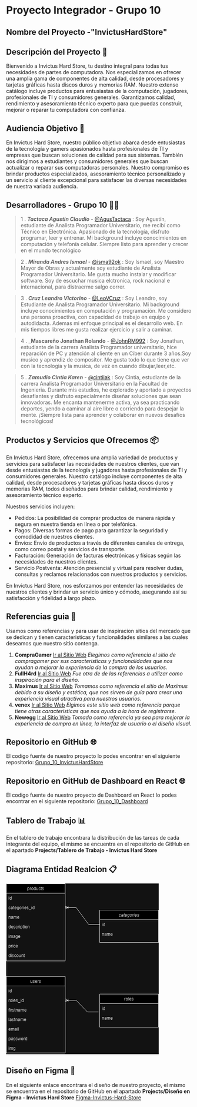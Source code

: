 # Proyecto Integrador - Grupo 10

## Nombre del Proyecto -"InvictusHardStore"

## Descripción del Proyecto 📄
Bienvenido a Invictus Hard Store, tu destino integral para todas tus necesidades de partes de computadora. Nos especializamos en ofrecer una amplia gama de componentes de alta calidad, desde procesadores y tarjetas gráficas hasta discos duros y memorias RAM. Nuestro extenso catálogo incluye productos para entusiastas de la computación, jugadores, profesionales de TI y consumidores generales. Garantizamos calidad, rendimiento y asesoramiento técnico experto para que puedas construir, mejorar o reparar tu computadora con confianza.

## Audiencia Objetivo 🎯
En Invictus Hard Store, nuestro público objetivo abarca desde entusiastas de la tecnología y gamers apasionados hasta profesionales de TI y empresas que buscan soluciones de calidad para sus sistemas. También nos dirigimos a estudiantes y consumidores generales que buscan actualizar o reparar sus computadoras personales. Nuestro compromiso es brindar productos especializados, asesoramiento técnico personalizado y un servicio al cliente excepcional para satisfacer las diversas necesidades de nuestra variada audiencia.

## Desarrolladores - Grupo 10 👨‍💻

> 1 . _**Tactaca Agustin Claudio**_ - [@AgusTactaca](https://github.com/AgusTactaca) : Soy Agustín, estudiante de Analista Programador Universitario, me recibí como Técnico en Electrónica. Apasionado de la tecnología, disfruto programar, leer y entrenar. Mi background incluye conocimientos en computación y telefonía celular. Siempre listo para aprender y crecer en el mundo tecnológico

> 2 . _**Miranda Andres Ismael**_ - [@isma92ok](https://github.com/isma92ok) : Soy Ismael, soy Maestro Mayor de Obras y actualmente soy estudiante de Analista Programador Universitario. Me gusta mucho instalar y modificar software. Soy de escuchar musica elctronica, rock nacional e internacional, para distraerme salgo correr.

> 3 . _**Cruz Leandro Victorino**_ - [@LeoVCruz](https://github.com/LeoVCruz) : Soy Leandro, soy Estudiante de Analista Programador Universitario. Mi background incluye conocimientos en computación y programación. Me considero una persona proactiva, con capacidad de trabajo en equipo y autodidacta. Ademas mi enfoque principal es el desarrollo web. En mis tiempos libres me gusta realizar ejercicio y salir a caminar.

> 4 . _**Mascareño Jonathan Rolando** - [@JohnRM992](https://github.com/JohnRM992) : Soy Jonathan, estudiante de la carrera Analista Programador universitario, hice reparación de PC y atención al cliente en un Ciber durante 3 años.Soy musico y aprendiz de compositor. Me gusta todo lo que tiene que ver con la tecnologia y la musica, de vez en cuando dibujar,leer,etc.

> 5 . _**Zamudio Cintia Karen**_ - [@cintiiak](https://github.com/cintiiak) : Soy Cintia, estudiante de la carrera Analista Programador Universitario en la Facultad de Ingenieria. Durante mis estudios, he explorado y aportado a proyectos desafiantes y disfruto especialmente diseñar soluciones que sean innovadoras. Me encanta mantenerme activa, ya sea practicando deportes, yendo a caminar al aire libre o corriendo para despejar la mente. ¡Siempre lista para aprender y colaborar en nuevos desafíos tecnológicos!

## Productos y Servicios que Ofrecemos 📦

En Invictus Hard Store, ofrecemos una amplia variedad de productos y servicios para satisfacer las necesidades de nuestros clientes, que van desde entusiastas de la tecnología y jugadores hasta profesionales de TI y consumidores generales. Nuestro catálogo incluye componentes de alta calidad, desde procesadores y tarjetas gráficas hasta discos duros y memorias RAM, todos diseñados para brindar calidad, rendimiento y asesoramiento técnico experto.

Nuestros servicios incluyen:
- Pedidos: La posibilidad de comprar productos de manera rápida y segura en nuestra tienda en línea o por telefónica.
- Pagos: Diversas formas de pago para garantizar la seguridad y comodidad de nuestros clientes.
- Envíos: Envío de productos a través de diferentes canales de entrega, como correo postal y servicios de transporte.
- Facturación: Generación de facturas electrónicas y físicas según las necesidades de nuestros clientes.
- Servicio Postventa: Atención presencial y virtual para resolver dudas, consultas y reclamos relacionados con nuestros productos y servicios.
  
En Invictus Hard Store, nos esforzamos por entender las necesidades de nuestros clientes y brindar un servicio único y cómodo, asegurando así su satisfacción y fidelidad a largo plazo.

## Referencias guia 📜

Usamos como referencias y para usar de inspiracion sitios del mercado que se dedican y tienen caracteristicas y funcionalidades similares a las cuales deseamos que nuestro sitio contenga.

1. __CompraGamer__ [Ir al Sitio Web](https://compragamer.com)
    _Elegimos como referencia el sitio de compragamer por sus caracteristicas y funcionalidades que nos ayudan a mejorar la experiencia de la compra de los usuarios._
2. __FullH4rd__ [Ir al Sitio Web](https://www.fullh4rd.com.ar/)
    _Fue otra de de las referencias a utilizar como inspiración para el diseño._
3. __Maximus__ [Ir al Sitio Web](https://www.maximus.com.ar/)
    _Tomamos como referencia el sitio de Maximus debido a su diseño y estética, que nos sirven de guía para crear una experiencia visual atractiva para nuestros usuarios._
4. __venex__ [Ir al Sitio Web](https://www.venex.com.ar/) 
    _Elgimos este sitio web como referencia porque tiene otras caracteristicas que nos ayuda a la hora de registrarse._
5. __Newegg__ [Ir al Sitio Web](https://www.newegg.com)
    _Tomada como referencia ya sea para mejorar la experiencia de compra en línea, la interfaz de usuario o el diseño visual._ 

## Repositorio en GitHub 🌐

El codigo fuente de nuestro proyecto lo podes encontrar en el siguiente repositorio: [Grupo_10_InvictusHardStore](https://github.com/LeoVCruz/grupo_10_invictushardstore.git)

## Repositorio en GitHub  de Dashboard en React 🌐

El codigo fuente de nuestro proyecto de Dashboard en React lo podes encontrar en el siguiente repositorio: [Grupo_10_Dashboard](https://github.com/JohnRM992/frontend-sprint8.git)


## Tablero de Trabajo 📊

En el tablero de trabajo encontrara la distribución de las tareas de cada integrante del equipo, el mismo se encuentra en el repositorio de GitHub en el apartado **Projects/Tablero de Trabajo - Invictus Hard Store**

## Diagrama Entidad Realcion 📋

![DER](/public/images/DER.png)

## Diseño en Figma 📐

En el siguiente enlace encontrara el diseño de nuestro proyecto, el mismo se encuentra en el repositorio de GitHub en el apartado **Projects/Diseño en Figma - Invictus Hard Store** [Figma-Invictus-Hard-Store](https://www.figma.com/design/dRcAaQ18K1asklEOKFmNp2/Proyecto?node-id=0-1&t=DBn8lwE0UuOm1jeW-1)


